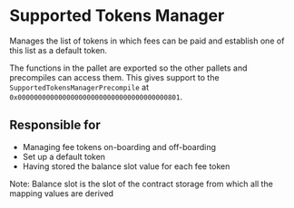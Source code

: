 # Supported Tokens Manager

Manages the list of tokens in which fees can be paid and establish one of this list as a default token.

The functions in the pallet are exported so the other pallets and precompiles can access them. This gives support to the `SupportedTokensManagerPrecompile` at `0x0000000000000000000000000000000000000801`.

## Responsible for

- Managing fee tokens on-boarding and off-boarding
- Set up a default token
- Having stored the balance slot value for each fee token

Note: Balance slot is the slot of the contract storage from which all the mapping values are derived
